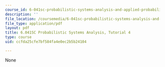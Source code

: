 ```yaml
---
course_id: 6-041sc-probabilistic-systems-analysis-and-applied-probability-fall-2013
description: ''
file_location: /coursemedia/6-041sc-probabilistic-systems-analysis-and-applied-probability-fall-2013/ccfda25cfe7bf584fa4e0ec2b5b24104_MIT6_041SCF13_tut04.pdf
file_type: application/pdf
layout: pdf
title: 6.041SC Probabilistic Systems Analysis, Tutorial 4
type: course
uid: ccfda25cfe7bf584fa4e0ec2b5b24104

---
```

None
